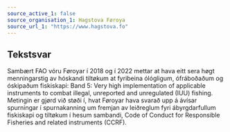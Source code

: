 ```yaml
---
source_active_1: false
source_organisation_1: Hagstova Føroya
source_url_1: "https://www.hagstova.fo"
---
```

## Tekstsvar  
Sambært FAO vóru Føroyar í 2018 og í 2022 mettar at hava eitt sera høgt menningarstig av hóskandi tiltøkum at fyribeina ólógligum, ófráboðaðum og óskipaðum fiskiskapi: Band 5: Very high implementation of applicable instruments to combat illegal, unreported and unregulated (IUU) fishing.  
Metingin er gjørd við støði í, hvat Føroyar hava svarað upp á ávísar spurningar í spurnakanning um fremjan av leiðreglum fyri ábyrgdarfullum fiskiskapi og tiltøkum í hesum sambandi, Code of Conduct for Responsible Fisheries and related instruments (CCRF).
